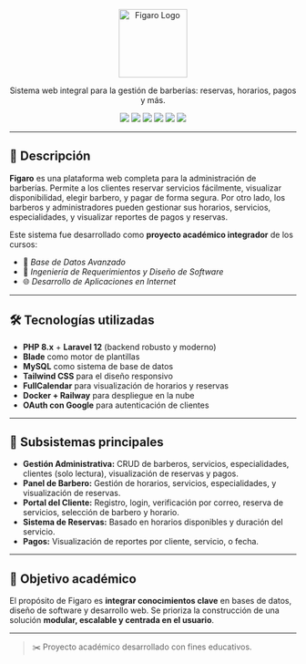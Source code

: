 <p align="center">
  <img src="https://i.imgur.com/FtzI8zV.png" alt="Figaro Logo" width="120" />
</p>

<p align="center">
  Sistema web integral para la gestión de barberías: reservas, horarios, pagos y más.
</p>

<p align="center">
  <img src="https://img.shields.io/badge/PHP-8.x-blue?logo=php&logoColor=white" />
  <img src="https://img.shields.io/badge/Laravel-12-red?logo=laravel&logoColor=white" />
  <img src="https://img.shields.io/badge/Blade-template-lightgrey?logo=laravel" />
  <img src="https://img.shields.io/badge/MySQL-Database-blue?logo=mysql&logoColor=white" />
  <img src="https://img.shields.io/badge/TailwindCSS-Utility-06B6D4?logo=tailwindcss&logoColor=white" />
  <img src="https://img.shields.io/badge/Docker-Deployment-2496ED?logo=docker&logoColor=white" />
</p>

---

## 🧾 Descripción

**Figaro** es una plataforma web completa para la administración de barberías. Permite a los clientes reservar servicios fácilmente, visualizar disponibilidad, elegir barbero, y pagar de forma segura. Por otro lado, los barberos y administradores pueden gestionar sus horarios, servicios, especialidades, y visualizar reportes de pagos y reservas.

Este sistema fue desarrollado como **proyecto académico integrador** de los cursos:

- 📘 *Base de Datos Avanzado*
- 🧩 *Ingeniería de Requerimientos y Diseño de Software*
- 🌐 *Desarrollo de Aplicaciones en Internet*

---

## 🛠️ Tecnologías utilizadas

- **PHP 8.x** + **Laravel 12** (backend robusto y moderno)
- **Blade** como motor de plantillas
- **MySQL** como sistema de base de datos
- **Tailwind CSS** para el diseño responsivo
- **FullCalendar** para visualización de horarios y reservas
- **Docker + Railway** para despliegue en la nube
- **OAuth con Google** para autenticación de clientes

---

## 🧩 Subsistemas principales

- **Gestión Administrativa:** CRUD de barberos, servicios, especialidades, clientes (solo lectura), visualización de reservas y pagos.
- **Panel de Barbero:** Gestión de horarios, servicios, especialidades, y visualización de reservas.
- **Portal del Cliente:** Registro, login, verificación por correo, reserva de servicios, selección de barbero y horario.
- **Sistema de Reservas:** Basado en horarios disponibles y duración del servicio.
- **Pagos:** Visualización de reportes por cliente, servicio, o fecha.

---

## 🎯 Objetivo académico

El propósito de Figaro es **integrar conocimientos clave** en bases de datos, diseño de software y desarrollo web. Se prioriza la construcción de una solución **modular, escalable y centrada en el usuario**.

---

> ✂️ Proyecto académico desarrollado con fines educativos.
